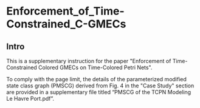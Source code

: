 # Enforcement_of_Time-Constrained_C-GMECs
Intro
----
This is a supplementary instruction for the paper "Enforcement of Time-Constrained Colored GMECs on Time-Colored Petri Nets".

To comply with the page limit, the details of the parameterized modified state class graph (PMSCG) derived from Fig. 4 in the "Case Study" section are provided in a supplementary file titled “PMSCG of the TCPN Modeling Le Havre Port.pdf”.

